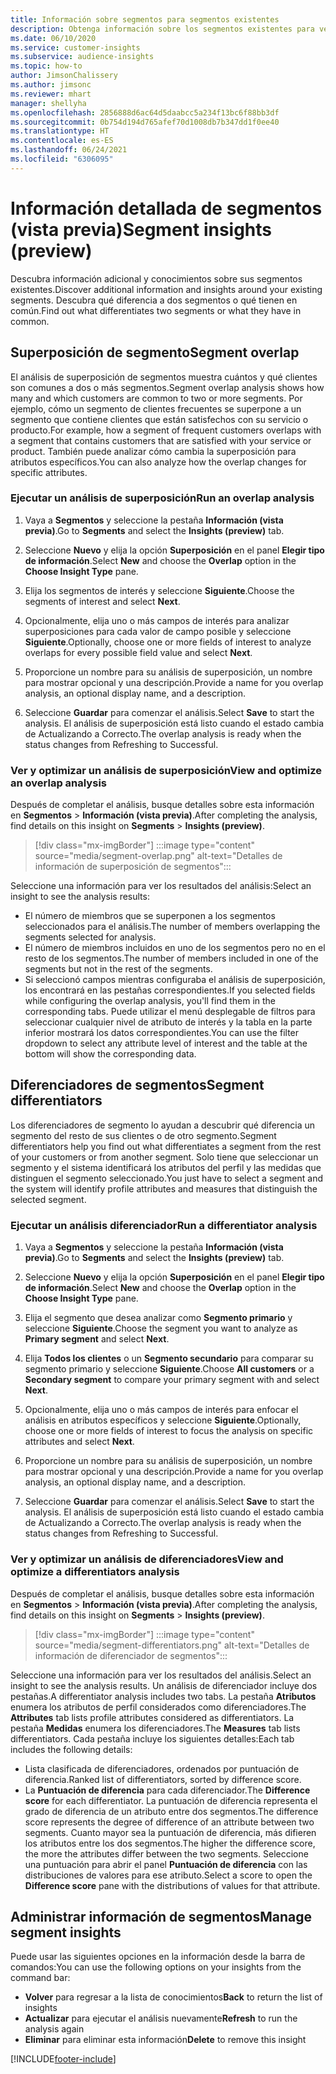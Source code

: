 ```yaml
---
title: Información sobre segmentos para segmentos existentes
description: Obtenga información sobre los segmentos existentes para ver las diferencias y los puntos en común.
ms.date: 06/10/2020
ms.service: customer-insights
ms.subservice: audience-insights
ms.topic: how-to
author: JimsonChalissery
ms.author: jimsonc
ms.reviewer: mhart
manager: shellyha
ms.openlocfilehash: 2856888d6ac64d5daabcc5a234f13bc6f88bb3df
ms.sourcegitcommit: 0b754d194d765afef70d1008db7b347dd1f0ee40
ms.translationtype: HT
ms.contentlocale: es-ES
ms.lasthandoff: 06/24/2021
ms.locfileid: "6306095"
---
```

# <a name="segment-insights-preview"></a><span data-ttu-id="d1c2b-103">Información detallada de segmentos (vista previa)</span><span class="sxs-lookup"><span data-stu-id="d1c2b-103">Segment insights (preview)</span></span>

<span data-ttu-id="d1c2b-104">Descubra información adicional y conocimientos sobre sus segmentos existentes.</span><span class="sxs-lookup"><span data-stu-id="d1c2b-104">Discover additional information and insights around your existing segments.</span></span> <span data-ttu-id="d1c2b-105">Descubra qué diferencia a dos segmentos o qué tienen en común.</span><span class="sxs-lookup"><span data-stu-id="d1c2b-105">Find out what differentiates two segments or what they have in common.</span></span>

## <a name="segment-overlap"></a><span data-ttu-id="d1c2b-106">Superposición de segmento</span><span class="sxs-lookup"><span data-stu-id="d1c2b-106">Segment overlap</span></span>

<span data-ttu-id="d1c2b-107">El análisis de superposición de segmentos muestra cuántos y qué clientes son comunes a dos o más segmentos.</span><span class="sxs-lookup"><span data-stu-id="d1c2b-107">Segment overlap analysis shows how many and which customers are common to two or more segments.</span></span> <span data-ttu-id="d1c2b-108">Por ejemplo, cómo un segmento de clientes frecuentes se superpone a un segmento que contiene clientes que están satisfechos con su servicio o producto.</span><span class="sxs-lookup"><span data-stu-id="d1c2b-108">For example, how a segment of frequent customers overlaps with a segment that contains customers that are satisfied with your service or product.</span></span>
<span data-ttu-id="d1c2b-109">También puede analizar cómo cambia la superposición para atributos específicos.</span><span class="sxs-lookup"><span data-stu-id="d1c2b-109">You can also analyze how the overlap changes for specific attributes.</span></span>

### <a name="run-an-overlap-analysis"></a><span data-ttu-id="d1c2b-110">Ejecutar un análisis de superposición</span><span class="sxs-lookup"><span data-stu-id="d1c2b-110">Run an overlap analysis</span></span>

1. <span data-ttu-id="d1c2b-111">Vaya a **Segmentos** y seleccione la pestaña **Información (vista previa)**.</span><span class="sxs-lookup"><span data-stu-id="d1c2b-111">Go to **Segments** and select the **Insights (preview)** tab.</span></span>

1. <span data-ttu-id="d1c2b-112">Seleccione **Nuevo** y elija la opción **Superposición** en el panel **Elegir tipo de información**.</span><span class="sxs-lookup"><span data-stu-id="d1c2b-112">Select **New** and choose the **Overlap** option in the **Choose Insight Type** pane.</span></span>

1. <span data-ttu-id="d1c2b-113">Elija los segmentos de interés y seleccione **Siguiente**.</span><span class="sxs-lookup"><span data-stu-id="d1c2b-113">Choose the segments of interest and select **Next**.</span></span>

1. <span data-ttu-id="d1c2b-114">Opcionalmente, elija uno o más campos de interés para analizar superposiciones para cada valor de campo posible y seleccione **Siguiente**.</span><span class="sxs-lookup"><span data-stu-id="d1c2b-114">Optionally, choose one or more fields of interest to analyze overlaps for every possible field value and select **Next**.</span></span>

1. <span data-ttu-id="d1c2b-115">Proporcione un nombre para su análisis de superposición, un nombre para mostrar opcional y una descripción.</span><span class="sxs-lookup"><span data-stu-id="d1c2b-115">Provide a name for you overlap analysis, an optional display name, and a description.</span></span>

1. <span data-ttu-id="d1c2b-116">Seleccione **Guardar** para comenzar el análisis.</span><span class="sxs-lookup"><span data-stu-id="d1c2b-116">Select **Save** to start the analysis.</span></span> <span data-ttu-id="d1c2b-117">El análisis de superposición está listo cuando el estado cambia de Actualizando a Correcto.</span><span class="sxs-lookup"><span data-stu-id="d1c2b-117">The overlap analysis is ready when the status changes from Refreshing to Successful.</span></span>

### <a name="view-and-optimize-an-overlap-analysis"></a><span data-ttu-id="d1c2b-118">Ver y optimizar un análisis de superposición</span><span class="sxs-lookup"><span data-stu-id="d1c2b-118">View and optimize an overlap analysis</span></span>

<span data-ttu-id="d1c2b-119">Después de completar el análisis, busque detalles sobre esta información en **Segmentos** > **Información (vista previa)**.</span><span class="sxs-lookup"><span data-stu-id="d1c2b-119">After completing the analysis, find details on this insight on **Segments** > **Insights (preview)**.</span></span>

> [!div class="mx-imgBorder"]
> :::image type="content" source="media/segment-overlap.png" alt-text="Detalles de información de superposición de segmentos":::

<span data-ttu-id="d1c2b-121">Seleccione una información para ver los resultados del análisis:</span><span class="sxs-lookup"><span data-stu-id="d1c2b-121">Select an insight to see the analysis results:</span></span>

- <span data-ttu-id="d1c2b-122">El número de miembros que se superponen a los segmentos seleccionados para el análisis.</span><span class="sxs-lookup"><span data-stu-id="d1c2b-122">The number of members overlapping the segments selected for analysis.</span></span>
- <span data-ttu-id="d1c2b-123">El número de miembros incluidos en uno de los segmentos pero no en el resto de los segmentos.</span><span class="sxs-lookup"><span data-stu-id="d1c2b-123">The number of members included in one of the segments but not in the rest of the segments.</span></span>
- <span data-ttu-id="d1c2b-124">Si seleccionó campos mientras configuraba el análisis de superposición, los encontrará en las pestañas correspondientes.</span><span class="sxs-lookup"><span data-stu-id="d1c2b-124">If you selected fields while configuring the overlap analysis, you'll find them in the corresponding tabs.</span></span> <span data-ttu-id="d1c2b-125">Puede utilizar el menú desplegable de filtros para seleccionar cualquier nivel de atributo de interés y la tabla en la parte inferior mostrará los datos correspondientes.</span><span class="sxs-lookup"><span data-stu-id="d1c2b-125">You can use the filter dropdown to select any attribute level of interest and the table at the bottom will show the corresponding data.</span></span>

## <a name="segment-differentiators"></a><span data-ttu-id="d1c2b-126">Diferenciadores de segmentos</span><span class="sxs-lookup"><span data-stu-id="d1c2b-126">Segment differentiators</span></span>

<span data-ttu-id="d1c2b-127">Los diferenciadores de segmento lo ayudan a descubrir qué diferencia un segmento del resto de sus clientes o de otro segmento.</span><span class="sxs-lookup"><span data-stu-id="d1c2b-127">Segment differentiators help you find out what differentiates a segment from the rest of your customers or from another segment.</span></span> <span data-ttu-id="d1c2b-128">Solo tiene que seleccionar un segmento y el sistema identificará los atributos del perfil y las medidas que distinguen el segmento seleccionado.</span><span class="sxs-lookup"><span data-stu-id="d1c2b-128">You just have to select a segment and the system will identify profile attributes and measures that distinguish the selected segment.</span></span>

### <a name="run-a-differentiator-analysis"></a><span data-ttu-id="d1c2b-129">Ejecutar un análisis diferenciador</span><span class="sxs-lookup"><span data-stu-id="d1c2b-129">Run a differentiator analysis</span></span>

1. <span data-ttu-id="d1c2b-130">Vaya a **Segmentos** y seleccione la pestaña **Información (vista previa)**.</span><span class="sxs-lookup"><span data-stu-id="d1c2b-130">Go to **Segments** and select the **Insights (preview)** tab.</span></span>

1. <span data-ttu-id="d1c2b-131">Seleccione **Nuevo** y elija la opción **Superposición** en el panel **Elegir tipo de información**.</span><span class="sxs-lookup"><span data-stu-id="d1c2b-131">Select **New** and choose the **Overlap** option in the **Choose Insight Type** pane.</span></span>

1. <span data-ttu-id="d1c2b-132">Elija el segmento que desea analizar como **Segmento primario** y seleccione **Siguiente**.</span><span class="sxs-lookup"><span data-stu-id="d1c2b-132">Choose the segment you want to analyze as **Primary segment** and select **Next**.</span></span>

1. <span data-ttu-id="d1c2b-133">Elija **Todos los clientes** o un **Segmento secundario** para comparar su segmento primario y seleccione **Siguiente**.</span><span class="sxs-lookup"><span data-stu-id="d1c2b-133">Choose **All customers** or a **Secondary segment** to compare your primary segment with and select **Next**.</span></span>

1. <span data-ttu-id="d1c2b-134">Opcionalmente, elija uno o más campos de interés para enfocar el análisis en atributos específicos y seleccione **Siguiente**.</span><span class="sxs-lookup"><span data-stu-id="d1c2b-134">Optionally, choose one or more fields of interest to focus the analysis on specific attributes and select **Next**.</span></span>

1. <span data-ttu-id="d1c2b-135">Proporcione un nombre para su análisis de superposición, un nombre para mostrar opcional y una descripción.</span><span class="sxs-lookup"><span data-stu-id="d1c2b-135">Provide a name for you overlap analysis, an optional display name, and a description.</span></span>

1. <span data-ttu-id="d1c2b-136">Seleccione **Guardar** para comenzar el análisis.</span><span class="sxs-lookup"><span data-stu-id="d1c2b-136">Select **Save** to start the analysis.</span></span> <span data-ttu-id="d1c2b-137">El análisis de superposición está listo cuando el estado cambia de Actualizando a Correcto.</span><span class="sxs-lookup"><span data-stu-id="d1c2b-137">The overlap analysis is ready when the status changes from Refreshing to Successful.</span></span>

### <a name="view-and-optimize-a-differentiators-analysis"></a><span data-ttu-id="d1c2b-138">Ver y optimizar un análisis de diferenciadores</span><span class="sxs-lookup"><span data-stu-id="d1c2b-138">View and optimize a differentiators analysis</span></span>

<span data-ttu-id="d1c2b-139">Después de completar el análisis, busque detalles sobre esta información en **Segmentos** > **Información (vista previa)**.</span><span class="sxs-lookup"><span data-stu-id="d1c2b-139">After completing the analysis, find details on this insight on **Segments** > **Insights (preview)**.</span></span>

> [!div class="mx-imgBorder"]
> :::image type="content" source="media/segment-differentiators.png" alt-text="Detalles de información de diferenciador de segmentos":::

<span data-ttu-id="d1c2b-141">Seleccione una información para ver los resultados del análisis.</span><span class="sxs-lookup"><span data-stu-id="d1c2b-141">Select an insight to see the analysis results.</span></span> <span data-ttu-id="d1c2b-142">Un análisis de diferenciador incluye dos pestañas.</span><span class="sxs-lookup"><span data-stu-id="d1c2b-142">A differentiator analysis includes two tabs.</span></span> <span data-ttu-id="d1c2b-143">La pestaña **Atributos** enumera los atributos de perfil considerados como diferenciadores.</span><span class="sxs-lookup"><span data-stu-id="d1c2b-143">The **Attributes** tab lists profile attributes considered as differentiators.</span></span> <span data-ttu-id="d1c2b-144">La pestaña **Medidas** enumera los diferenciadores.</span><span class="sxs-lookup"><span data-stu-id="d1c2b-144">The **Measures** tab lists differentiators.</span></span> <span data-ttu-id="d1c2b-145">Cada pestaña incluye los siguientes detalles:</span><span class="sxs-lookup"><span data-stu-id="d1c2b-145">Each tab includes the following details:</span></span>

- <span data-ttu-id="d1c2b-146">Lista clasificada de diferenciadores, ordenados por puntuación de diferencia.</span><span class="sxs-lookup"><span data-stu-id="d1c2b-146">Ranked list of differentiators, sorted by difference score.</span></span>
- <span data-ttu-id="d1c2b-147">La **Puntuación de diferencia** para cada diferenciador.</span><span class="sxs-lookup"><span data-stu-id="d1c2b-147">The **Difference score** for each differentiator.</span></span> <span data-ttu-id="d1c2b-148">La puntuación de diferencia representa el grado de diferencia de un atributo entre dos segmentos.</span><span class="sxs-lookup"><span data-stu-id="d1c2b-148">The difference score represents the degree of difference of an attribute between two segments.</span></span> <span data-ttu-id="d1c2b-149">Cuanto mayor sea la puntuación de diferencia, más difieren los atributos entre los dos segmentos.</span><span class="sxs-lookup"><span data-stu-id="d1c2b-149">The higher the difference score, the more the attributes differ between the two segments.</span></span> <span data-ttu-id="d1c2b-150">Seleccione una puntuación para abrir el panel **Puntuación de diferencia** con las distribuciones de valores para ese atributo.</span><span class="sxs-lookup"><span data-stu-id="d1c2b-150">Select a score to open the **Difference score** pane with the distributions of values for that attribute.</span></span>

## <a name="manage-segment-insights"></a><span data-ttu-id="d1c2b-151">Administrar información de segmentos</span><span class="sxs-lookup"><span data-stu-id="d1c2b-151">Manage segment insights</span></span>

<span data-ttu-id="d1c2b-152">Puede usar las siguientes opciones en la información desde la barra de comandos:</span><span class="sxs-lookup"><span data-stu-id="d1c2b-152">You can use the following options on your insights from the command bar:</span></span>

- <span data-ttu-id="d1c2b-153">**Volver** para regresar a la lista de conocimientos</span><span class="sxs-lookup"><span data-stu-id="d1c2b-153">**Back** to return the list of insights</span></span>
- <span data-ttu-id="d1c2b-154">**Actualizar** para ejecutar el análisis nuevamente</span><span class="sxs-lookup"><span data-stu-id="d1c2b-154">**Refresh** to run the analysis again</span></span>
- <span data-ttu-id="d1c2b-155">**Eliminar** para eliminar esta información</span><span class="sxs-lookup"><span data-stu-id="d1c2b-155">**Delete** to remove this insight</span></span>


[!INCLUDE[footer-include](../includes/footer-banner.md)]
